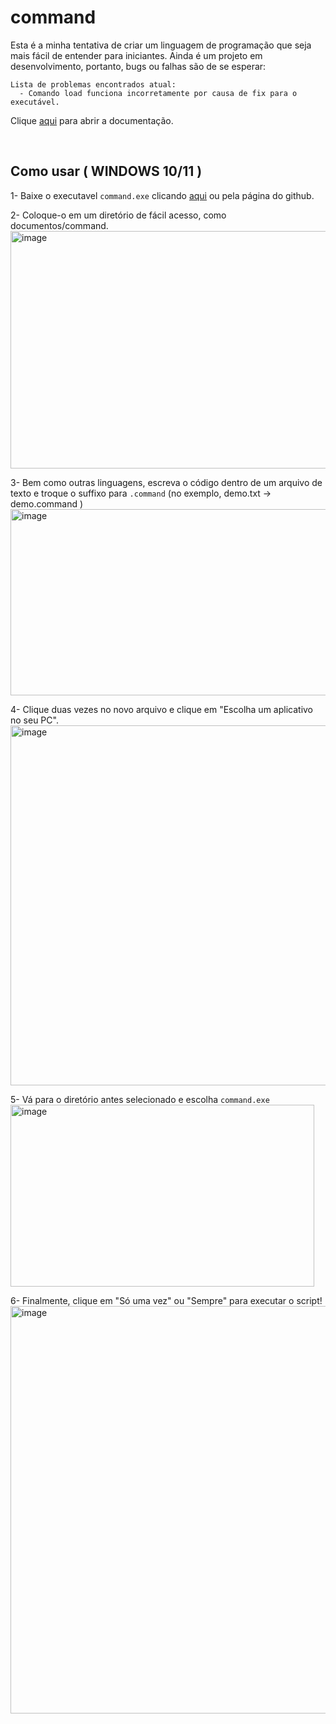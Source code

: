 # command
Esta é a minha tentativa de criar um linguagem de programação que seja mais fácil de entender para iniciantes.
Ainda é um projeto em desenvolvimento, portanto, bugs ou falhas são de se esperar:

    Lista de problemas encontrados atual:
      - Comando load funciona incorretamente por causa de fix para o executável.

Clique [aqui](https://github.com/HenriqueFReinaldi/command/blob/main/command/uso/doc.md) para abrir a documentação.

<br>

## Como usar ( WINDOWS 10/11 )

1- Baixe o executavel `command.exe` clicando [aqui](https://github.com/HenriqueFReinaldi/command/raw/main/command.exe) ou pela página do github.<br>

2- Coloque-o em um diretório de fácil acesso, como documentos/command.<br>
<img width="629" height="380" alt="image" src="https://github.com/user-attachments/assets/bf04d883-bcd7-47be-8bdf-051a67352104" /><br>

3- Bem como outras linguagens, escreva o código dentro de um arquivo de texto e troque o suffixo para `.command` (no exemplo, demo.txt -> demo.command )<br>
<img width="539" height="298" alt="image" src="https://github.com/user-attachments/assets/cbc38713-dd6d-407d-98c0-9d21454ef0d2" /><br>

4- Clique duas vezes no novo arquivo e clique em "Escolha um aplicativo no seu PC".<br>
<img width="600" height="576" alt="image" src="https://github.com/user-attachments/assets/f44badf2-c37e-4547-acbb-628fa6220072" /><br>

5- Vá para o diretório antes selecionado e escolha `command.exe`<br>
<img width="486" height="291" alt="image" src="https://github.com/user-attachments/assets/038faa1f-34ae-4538-950f-273079c935e0" /><br>

6- Finalmente, clique em "Só uma vez" ou "Sempre" para executar o script!<br>
<img width="673" height="652" alt="image" src="https://github.com/user-attachments/assets/671f83ec-3ed2-417b-9a2e-547c7fb48e32" />



